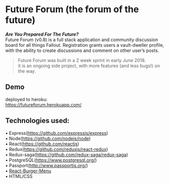 # Future Forum (the forum of the future)
 **_Are You Prepared For The Future?_**\
 Future Forum (v0.8) is a full stack application and community discussion board for all things Fallout. 
 Registration grants users a vault-dweller profile, with the ability to create discussions and comment on other user’s posts.

 >Future Forum was built in a 2 week sprint in early June 2018.\
 >it is an ongoing side project, with more features (and less bugs!) on the way.

 ## Demo

deployed to heroku:\
https://futureforum.herokuapp.com/


 ## Technologies used:
 
• Express(https://github.com/expressjs/express) \
• Node(https://github.com/nodejs/node) \
• React(https://github.com/reactjs) \
• Redux(https://github.com/reduxjs/react-redux) \
• Redux-saga(https://github.com/redux-saga/redux-saga) \
• PostgreSQL(https://www.postgresql.org/) \
• Passport(http://www.passportjs.org/) \
• [React-Burger-Menu](https://github.com/negomi/react-burger-menu) \
• HTML/CSS
